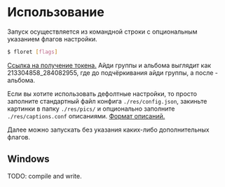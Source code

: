 # Использование

Запуск осуществляется из командной строки с опциональным указанием флагов настройки.
```bash
$ floret [flags]
```

[Ссылка на получение токена.](https://oauth.vk.com/authorize?client_id=2685278&scope=1073737727&redirect_uri=https://oauth.vk.com/blank.html&display=page&response_type=token&revoke=1) Айди группы и альбома выглядит как 213304858_284082955, где до подчёркивания айди группы, а после - альбома.

Если вы хотите использовать дефолтные настройки, то просто заполните стандартный файл конфига `./res/config.json`, закиньте картинки в папку `./res/pics/` и опционально заполните `./res/captions.conf` описаниями. [Формат описаний.]()

Далее можно запускать без указания каких-либо дополнительных флагов.

## Windows
TODO: compile and write.
